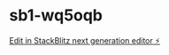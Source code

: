 # sb1-wq5oqb

[Edit in StackBlitz next generation editor ⚡️](https://stackblitz.com/~/github.com/EmilianoDiez/sb1-wq5oqb)